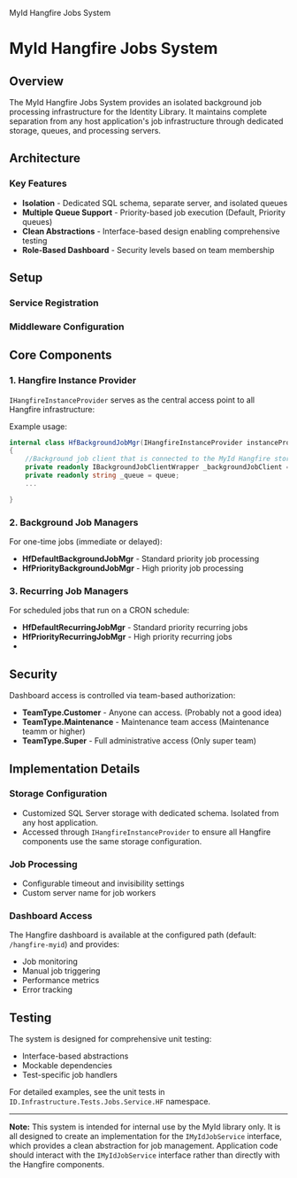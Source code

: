 MyId Hangfire Jobs System
# MyId Hangfire Jobs System

## Overview

The MyId Hangfire Jobs System provides an isolated background job processing infrastructure for the Identity Library. 
It maintains complete separation from any host application's job infrastructure through dedicated storage, queues, and processing servers.

## Architecture

### Key Features

- **Isolation** - Dedicated SQL schema, separate server, and isolated queues
- **Multiple Queue Support** - Priority-based job execution (Default, Priority queues)
- **Clean Abstractions** - Interface-based design enabling comprehensive testing
- **Role-Based Dashboard** - Security levels based on team membership

## Setup

### Service Registration
### Middleware Configuration
## Core Components

### 1. Hangfire Instance Provider

`IHangfireInstanceProvider` serves as the central access point to all Hangfire infrastructure:

Example usage:
```csharp
internal class HfBackgroundJobMgr(IHangfireInstanceProvider instanceProvider, string queue) : IHfBackgroundJobMgr
{
    //Background job client that is connected to the MyId Hangfire storage. (Isolated)
    private readonly IBackgroundJobClientWrapper _backgroundJobClient = instanceProvider.BackgroundJobClient; 
    private readonly string _queue = queue;
    ...

}
```

### 2. Background Job Managers

For one-time jobs (immediate or delayed):
- **HfDefaultBackgroundJobMgr** - Standard priority job processing
- **HfPriorityBackgroundJobMgr** - High priority job processing


### 3. Recurring Job Managers

For scheduled jobs that run on a CRON schedule:
- **HfDefaultRecurringJobMgr** - Standard priority recurring jobs
- **HfPriorityRecurringJobMgr** - High priority recurring jobs
- 

## Security

Dashboard access is controlled via team-based authorization:
- **TeamType.Customer** - Anyone can access. (Probably not a good idea)
- **TeamType.Maintenance** - Maintenance team access (Maintenance teamm or higher)
- **TeamType.Super** - Full administrative access (Only super team)

## Implementation Details

### Storage Configuration
- Customized SQL Server storage with dedicated schema.  Isolated from any host application.
- Accessed through `IHangfireInstanceProvider` to ensure all Hangfire components use the same storage configuration.

### Job Processing
- Configurable timeout and invisibility settings
- Custom server name for job workers

### Dashboard Access
The Hangfire dashboard is available at the configured path (default: `/hangfire-myid`) and provides:
- Job monitoring
- Manual job triggering
- Performance metrics
- Error tracking

## Testing
The system is designed for comprehensive unit testing:
- Interface-based abstractions
- Mockable dependencies
- Test-specific job handlers

For detailed examples, see the unit tests in `ID.Infrastructure.Tests.Jobs.Service.HF` namespace.

---

**Note:** This system is intended for internal use by the MyId library only.
It is all designed to create an implementation for  the `IMyIdJobService` interface, which provides a clean abstraction for job management. 
Application code should interact with the `IMyIdJobService` interface rather than directly with the Hangfire components.
